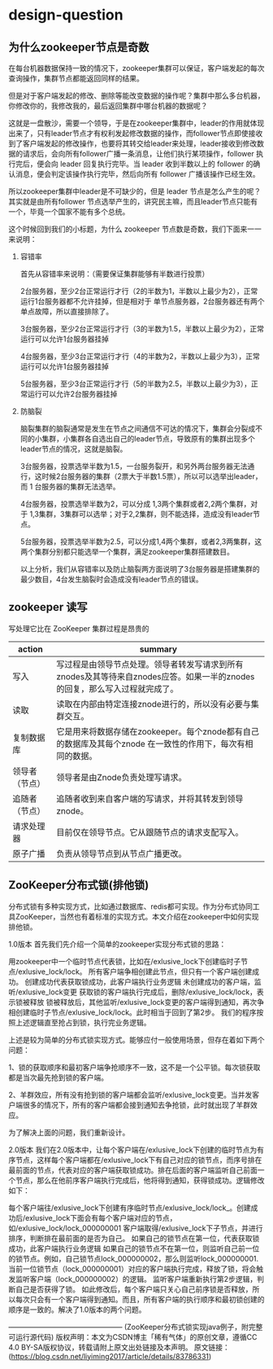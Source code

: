 # design-question

## 为什么zookeeper节点是奇数

在每台机器数据保持一致的情况下，zookeeper集群可以保证，客户端发起的每次查询操作，集群节点都能返回同样的结果。

但是对于客户端发起的修改、删除等能改变数据的操作呢？集群中那么多台机器，你修改你的，我修改我的，最后返回集群中哪台机器的数据呢？

这就是一盘散沙，需要一个领导，于是在zookeeper集群中，leader的作用就体现出来了，只有leader节点才有权利发起修改数据的操作，而follower节点即使接收到了客户端发起的修改操作，也要将其转交给leader来处理，leader接收到修改数据的请求后，会向所有follower广播一条消息，让他们执行某项操作，follower 执行完后，便会向 leader 回复执行完毕。当 leader 收到半数以上的 follower 的确认消息，便会判定该操作执行完毕，然后向所有 follower 广播该操作已经生效。

所以zookeeper集群中leader是不可缺少的，但是 leader 节点是怎么产生的呢？其实就是由所有follower 节点选举产生的，讲究民主嘛，而且leader节点只能有一个，毕竟一个国家不能有多个总统。

这个时候回到我们的小标题，为什么 zookeeper 节点数是奇数，我们下面来一一来说明：

1. 容错率

   首先从容错率来说明：（需要保证集群能够有半数进行投票）

   2台服务器，至少2台正常运行才行（2的半数为1，半数以上最少为2），正常运行1台服务器都不允许挂掉，但是相对于 单节点服务器，2台服务器还有两个单点故障，所以直接排除了。

   3台服务器，至少2台正常运行才行（3的半数为1.5，半数以上最少为2），正常运行可以允许1台服务器挂掉

   4台服务器，至少3台正常运行才行（4的半数为2，半数以上最少为3），正常运行可以允许1台服务器挂掉

   5台服务器，至少3台正常运行才行（5的半数为2.5，半数以上最少为3），正常运行可以允许2台服务器挂掉

2. 防脑裂

   脑裂集群的脑裂通常是发生在节点之间通信不可达的情况下，集群会分裂成不同的小集群，小集群各自选出自己的leader节点，导致原有的集群出现多个leader节点的情况，这就是脑裂。

   3台服务器，投票选举半数为1.5，一台服务裂开，和另外两台服务器无法通行，这时候2台服务器的集群（2票大于半数1.5票），所以可以选举出leader，而 1 台服务器的集群无法选举。

   4台服务器，投票选举半数为2，可以分成 1,3两个集群或者2,2两个集群，对于 1,3集群，3集群可以选举；对于2,2集群，则不能选择，造成没有leader节点。

   5台服务器，投票选举半数为2.5，可以分成1,4两个集群，或者2,3两集群，这两个集群分别都只能选举一个集群，满足zookeeper集群搭建数目。

   以上分析，我们从容错率以及防止脑裂两方面说明了3台服务器是搭建集群的最少数目，4台发生脑裂时会造成没有leader节点的错误。

## zookeeper 读写

写处理它比在 ZooKeeper 集群过程是昂贵的

action | summary
-|-
写入 | 写过程是由领导节点处理。领导者转发写请求到所有znodes及其等待来自znodes应答。如果一半的znodes的回复，那么写入过程就完成了。
读取 | 读取在内部由特定连接znode进行的，所以没有必要与集群交互。  
复制数据库 | 它是用来将数据存储在zookeeper。每个znode都有自己的数据库及其每个znode 在一致性的作用下，每次有相同的数据。  
领导者（节点） | 领导者是由Znode负责处理写请求。  
追随者（节点） | 追随者收到来自客户端的写请求，并将其转发到领导znode。  
请求处理器 | 目前仅在领导节点。它从跟随节点的请求支配写入。  
原子广播 | 负责从领导节点到从节点广播更改。

## ZooKeeper分布式锁(排他锁)

分布式锁有多种实现方式，比如通过数据库、redis都可实现。作为分布式协同工具ZooKeeper，当然也有着标准的实现方式。本文介绍在zookeeper中如何实现排他锁。

1.0版本
首先我们先介绍一个简单的zookeeper实现分布式锁的思路：

用zookeeper中一个临时节点代表锁，比如在/exlusive_lock下创建临时子节点/exlusive_lock/lock。
所有客户端争相创建此节点，但只有一个客户端创建成功。
创建成功代表获取锁成功，此客户端执行业务逻辑
未创建成功的客户端，监听/exlusive_lock变更
获取锁的客户端执行完成后，删除/exlusive_lock/lock，表示锁被释放
锁被释放后，其他监听/exlusive_lock变更的客户端得到通知，再次争相创建临时子节点/exlusive_lock/lock。此时相当于回到了第2步。
我们的程序按照上述逻辑直至抢占到锁，执行完业务逻辑。

上述是较为简单的分布式锁实现方式。能够应付一般使用场景，但存在着如下两个问题：

1、锁的获取顺序和最初客户端争抢顺序不一致，这不是一个公平锁。每次锁获取都是当次最先抢到锁的客户端。

2、羊群效应，所有没有抢到锁的客户端都会监听/exlusive_lock变更。当并发客户端很多的情况下，所有的客户端都会接到通知去争抢锁，此时就出现了羊群效应。

为了解决上面的问题，我们重新设计。

2.0版本
我们在2.0版本中，让每个客户端在/exlusive_lock下创建的临时节点为有序节点，这样每个客户端都在/exlusive_lock下有自己对应的锁节点，而序号排在最前面的节点，代表对应的客户端获取锁成功。排在后面的客户端监听自己前面一个节点，那么在他前序客户端执行完成后，他将得到通知，获得锁成功。逻辑修改如下：

每个客户端往/exlusive_lock下创建有序临时节点/exlusive_lock/lock_。创建成功后/exlusive_lock下面会有每个客户端对应的节点，如/exlusive_lock/lock_000000001
客户端取得/exlusive_lock下子节点，并进行排序，判断排在最前面的是否为自己。
如果自己的锁节点在第一位，代表获取锁成功，此客户端执行业务逻辑
如果自己的锁节点不在第一位，则监听自己前一位的锁节点。例如，自己锁节点lock_000000002，那么则监听lock_000000001.
当前一位锁节点（lock_000000001）对应的客户端执行完成，释放了锁，将会触发监听客户端（lock_000000002）的逻辑。
监听客户端重新执行第2步逻辑，判断自己是否获得了锁。
如此修改后，每个客户端只关心自己前序锁是否释放，所以每次只会有一个客户端得到通知。而且，所有客户端的执行顺序和最初锁创建的顺序是一致的。解决了1.0版本的两个问题。

————————————————
(ZooKeeper分布式锁实现java例子，附完整可运行源代码)
版权声明：本文为CSDN博主「稀有气体」的原创文章，遵循CC 4.0 BY-SA版权协议，转载请附上原文出处链接及本声明。
原文链接：(https://blog.csdn.net/liyiming2017/article/details/83786331)
